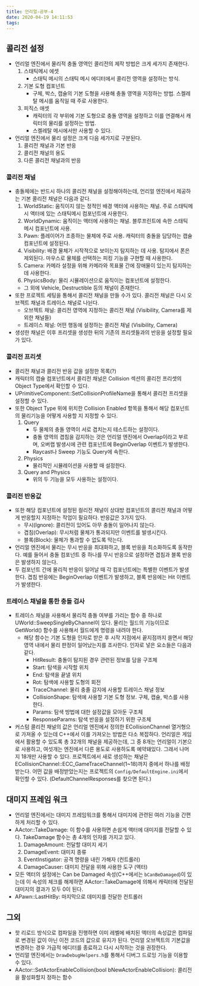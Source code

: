 ```yaml
---
title: 언리얼-공부-4
date: 2020-04-19 14:11:53
tags:
---
```


## 콜리전 설정
- 언리얼 엔진에서 물리적 충돌 영역인 콜리전의 제작 방법은 크게 세가지 존재한다.
	1. 스태틱메시 에셋
		- 스태틱 메시의 스태틱 메시 에디터에서 콜리전 영역을 설정하는 방식.
	2. 기본 도형 컴포넌트
		- 구체, 박스, 캡슐의 기본 도형을 사용해 충돌 영역을 지정하는 방법. 스켈레탈 메시를 움직일 때 주로 사용한다.
	3. 피직스 애셋
		- 캐릭터의 각 부위에 기본 도형으로 충돌 영역을 설정하고 이를 연결해서 캐릭터의 물리를 설정하는 방법. 
		- 스켈레탈 메시에서만 사용할 수 있다.
- 언리얼 엔진에서 물리 설정은 크게 다음 세가지로 구분된다.
	1. 콜리전 채널과 기본 반응
	2. 콜리전 채널의 용도
	3. 다른 콜리전 채널과의 반응

### 콜리전 채널
- 충돌체에는 반드시 하나의 콜리전 채널을 설정해야하는데, 언리얼 엔진에서 제공하는 기본 콜리전 채널은 다음과 같다.
	1. WorldStatic: 움직이지 않는 정적인 배경 액터에 사용하는 채널. 주로 스태틱메시 액터에 있는 스태틱메시 컴포넌트에 사용한다.
	2. WorldDynamic: 움직이는 액터에 사용하는 채널. 블루프린트에 속한 스태틱 메시 컴포넌트에 사용.
	3. Pawn: 플레이어가 조종하는 물체에 주로 사용. 캐릭터의 충돌을 담당하는 캡슐 컴포넌트에 설정된다.
	4. Visibility: 배경 물체가 시작적으로 보이는지 탐지하는 데 사용. 탐지에서 폰은 제외된다. 마우스로 물체를 선택하는 피킹 기능을 구현할 때 사용한다.
	5. Camera: 카메라 설정을 위해 카메라와 목표물 간에 장애물이 있는지 탐지하는데 사용한다.
	6. PhysicsBody: 물리 시뮬레이션으로 움직이는 컴포넌트에 설정한다.
	- 그 외에 Vehicle, Destructible 등의 채널이 존재한다.
- 또한 프로젝트 세팅을 통해서 콜리전 채널을 만들 수가 있다. 콜리전 채널은 다시 오브젝트 채널과 트레이스 채널로 나뉜다.
	- 오브젝트 채널: 콜리전 영역에 지정하는 콜리전 채널 (Visibility, Camera를 제외한 채널들)
	- 트레이스 채널: 어떤 행동에 설정하는 콜리전 채널 (Visibility, Camera)
- 생성한 채널은 이후 프리셋을 생성한 뒤의 기존의 프리셋들과의 반응을 설정할 필요가 있다.

### 콜리전 프리셋
- 콜리전 채널과 콜리전 반응 값을 설정한 목록(?)
- 캐릭터의 캡슐 컴포넌트에서 콜리전 채널은 Collision 섹션의 콜리전 프리셋의 Object Type에서 확인할 수 있다.
- UPrimitiveComponent::SetCollisionProfileName을 통해서 콜리전 프리셋을 설정할 수 있다.
- 또한 Object Type 위에 위치한 Collision Enabled 항목을 통해서 해당 컴포넌트의 물리기능을 어떻게 사용할 지 지정할 수 있다.
	1. Query
		- 두 물체의 충돌 영역이 서로 겹치는지 테스트하는 설정이다.
		- 충돌 영역의 겹침을 감지하는 것은 언리얼 엔진에서 Overlap이라고 부르며, 오버랩 발생시에 관련 컴포넌트에 BeginOverlap 이벤트가 발생한다.
		- Raycast나 Sweep 기능도 Query에 속한다.
	2. Physics
		- 물리적인 시뮬레이션을 사용할 때 설정한다.
	3. Query and Physics
		- 위의 두 기능을 모두 사용하는 설정이다.

### 콜리전 반응값
- 또한 해당 컴포넌트에 설정된 컬리전 채널이 상대방 컴포넌트의 콜리전 채널과 어떻게 반응할지 지정하는 작업이 필요하다. 반응값은 3가지 있다.
	- 무시(Ignore): 콜리전이 있어도 아무 충돌이 일어나지 않는다.
	- 겹침(Overlap): 무시처럼 물체가 통과되지만 이벤트를 발생시킨다.
	- 블록(Block): 물체가 통과할 수 없도록 막는다.
- 언리얼 엔진에서 물리는 무시 반응을 최대화하고, 블록 반응을 최소화하도록 동작한다. 예를 들어서 충돌 컴포넌트 중 하나를 무시 반응으로 설정하면 겹침과 블록 반응은 발생하지 않는다.
- 두 컴포넌트 간에 물리적 반응이 일어날 때 각 컴포넌트에는 특별한 이벤트가 발생한다. 겹침 반응에는 BeginOverlap 이벤트가 발생하고, 블록 반응에는 Hit 이벤트가 발생한다.

### 트레이스 채널을 통한 충돌 검사
- 트레이스 채널을 사용해서 물리적 충돌 여부를 가리는 함수 중 하나로 UWorld::SweepSingleByChannel이 있다. 물리는 월드의 기능이므로 GetWorld() 함수를 사용해서 월드에게 명령을 내려야 한다.
	- 해당 함수는 기본 도형을 인자로 받은 후 시작 지점에서 끝지점까지 쓸면서 해당 영역 내에서 물리 판정이 일어났는지를 조사한다. 인자로 넣은 요소들은 다음과 같다.
		- HitResult: 충돌이 탐지된 경우 관련된 정보를 담을 구조체
		- Start: 탐색을 시작할 위치
		- End: 탐색을 끝낼 위치
		- Rot: 탐색에 사용할 도형의 회전
		- TraceChannel: 물리 충졸 감지에 사용할 트레이스 채널 정보
		- CollisionShape: 탐색에 사용할 기본 도형 정보. 구체, 캡슐, 박스를 사용한다.
		- Params: 탐색 방법에 대한 설정값을 모아둔 구조체
		- ResponseParams: 탐색 반응을 설정하기 위한 구조체
- 커스텀 콜리전 채널의 값은 언리얼 엔진에서 정의한 ECollisionChannel 열거형으로 가져올 수 있는데 C++에서 이를 가져오는 방법은 다소 복잡하다. 언리얼은 게임에서 활용할 수 있도록 총 32개의 채널을 제공하는데, 그 중 8개는 언리얼이 기본으로 사용하고, 여섯개는 엔진에서 다른 용도로 사용하도록 예약돼있다. 그래서 나머지 18개만 사용할 수 있다. 프로젝트에서 새로 생성하는 채널은 ECollisionChannel::ECC_GameTraceChannel(1~18)까지 중에서 하나를 배정받는다. 어떤 값을 배정받았는지는 프로젝트의 `Config/DefaultEngine.ini`에서 확인할 수 있다. (DefaultChannelResponses를 찾으면 된다.)

## 대미지 프레임 워크
- 언리얼 엔진에서는 대미지 프레임워크를 통해서 대미지에 관련된 여러 기능을 간편하게 처리할 수 있다.
- AActor::TakeDamage: 이 함수를 사용하면 손쉽게 액터에 대미지를 전달할 수 있다. TakeDamage 함수는 총 4개의 인자를 가지고 있다.
	1. DamageAmount: 전달할 대미지 세기
	2. DamageEvent: 대미지 종류
	3. EventInstigator: 공격 명령을 내린 가해자 (컨트롤러)
	4. DamageCauser: 대미지 전달을 위해 사용한 도구 (액터)
- 모든 액터의 설정에는 Can be Damaged 속성(C++에서는 `bCanBeDamaged`)이 있는데 이 속성의 체크를 해제하면 AActor::TakeDamage에 의해서 캐릭터에 전달된 대미지의 결과가 모두 0이 된다.
- APawn::LastHitBy: 마지막으로 데미지를 전달한 컨트롤러


## 그외
- 핫 리로드 방식으로 컴파일을 진행하면 이미 레벨에 배치된 액터의 속성값은 컴파일로 변경된 값이 아닌 이전 코드의 값으로 유지가 된다. 언리얼 오브젝트의 기본값을 변경하는 경우 가급적 에디터를 종료하고 다시 시작하는 것을 권장한다.
- 언리얼 엔진에서는 `DrawDebugHelpers.h`를 통해서 디버그 드로잉 기능을 이용할 수 있다.
- AActor::SetActorEnableCollision(bool bNewActorEnableCollision): 콜리전을 활성화할지 정하는 함수